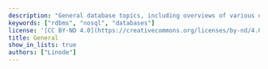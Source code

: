 ```yaml
---
description: "General database topics, including overviews of various database technologies."
keywords: ["rdbms", "nosql", "databases"]
license: '[CC BY-ND 4.0](https://creativecommons.org/licenses/by-nd/4.0)'
title: General
show_in_lists: true
authors: ["Linode"]
---
```


